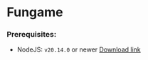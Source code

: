 # Fungame

### Prerequisites:

- NodeJS: `v20.14.0` or newer [Download link](https://nodejs.org/en/download/package-manager)
